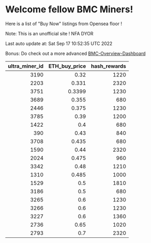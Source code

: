 # Welcome fellow BMC Miners!
Here is a list of "Buy Now" listings from Opensea floor !

Note: This is an unofficial site ! NFA DYOR

Last auto update at: Sat Sep 17 10:52:35 UTC 2022

Bonus: Do check out a more advanced [BMC-Overview-Dashboard](https://dune.com/defifunk/BMC-Overview-Dashboard)


|   ultra_miner_id |   ETH_buy_price |   hash_rewards |
|-----------------:|----------------:|---------------:|
|             3190 |          0.32   |           1220 |
|             2203 |          0.331  |           2320 |
|             3751 |          0.3399 |           1230 |
|             3689 |          0.355  |            680 |
|             2446 |          0.375  |           1230 |
|             3785 |          0.39   |           1200 |
|             1422 |          0.4    |            680 |
|              390 |          0.43   |            840 |
|             3708 |          0.435  |            680 |
|             1590 |          0.44   |           2320 |
|             2024 |          0.475  |            960 |
|             3342 |          0.48   |           1210 |
|             1310 |          0.485  |           1000 |
|             1529 |          0.5    |           1810 |
|             3186 |          0.5    |            680 |
|             3265 |          0.6    |           1230 |
|             3266 |          0.6    |           1230 |
|             3227 |          0.6    |           1360 |
|             2736 |          0.65   |           1020 |
|             2793 |          0.7    |           2320 |